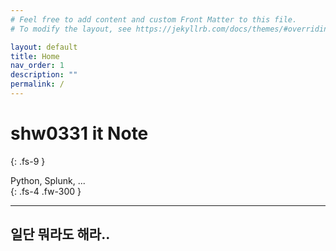 ```yaml
---
# Feel free to add content and custom Front Matter to this file.
# To modify the layout, see https://jekyllrb.com/docs/themes/#overriding-theme-defaults

layout: default
title: Home
nav_order: 1
description: ""
permalink: /
---
```


# shw0331 it Note  
{: .fs-9 }

 Python, Splunk, ...   
{: .fs-4 .fw-300 }

---

## 일단 뭐라도 해라.. 